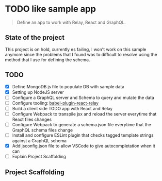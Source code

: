 # TODO like sample app

> Define an app to work with Relay, React and GraphQL.

## State of the project

This project is on hold, currently es failing, I won't work on this sample anymore since the problems that I found was to difficult to resolve using the method that I use for defining the schema.

## TODO

- [x] Define MongoDB js file to populate DB with sample data
- [x] Setting up NodeJS server
- [ ] Configure a GraphQL server and Schema to query and mutate the data
- [ ] Configure tooling: [babel-plugin-react-relay](https://github.com/graphcool/babel-plugin-react-relay)
- [ ] Build a client side TODO app with React and Relay
- [ ] Configure Webpack to transpile jsx and reload the server everytime that React files changes
- [ ] Configure Webpack to generate a schema.json file everytime that the GraphQL schema files change
- [ ] Install and configure ESLint plugin that checks tagged template strings against a GraphQL schema
- [x] Add jsconfig.json file to allow VSCode to give autocompletation when it can
- [ ] Explain Project Scaffolding

## Project Scaffolding